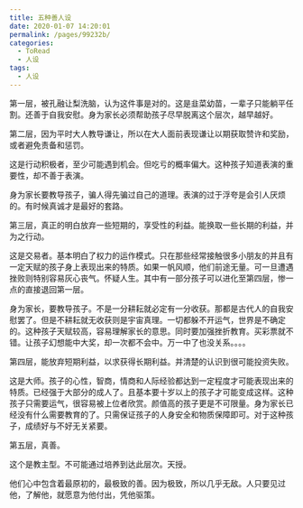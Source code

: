 ```yaml
---
title: 五种善人设
date: 2020-01-07 14:20:01
permalink: /pages/99232b/
categories:
  - ToRead
  - 人设
tags:
  - 人设
---
```

第一层，被孔融让梨洗脑，认为这件事是对的。这是韭菜幼苗，一辈子只能躺平任割。还善于自我安慰。身为家长必须帮助孩子尽早脱离这个层次，越早越好。

第二层，因为平时大人教导谦让，所以在大人面前表现谦让以期获取赞许和奖励，或者避免责备和惩罚。

这是行动积极者，至少可能遇到机会。但吃亏的概率偏大。这种孩子知道表演的重要性，却不善于表演。

身为家长要教导孩子，骗人得先骗过自己的道理。表演的过于浮夸是会引人厌烦的。有时候真诚才是最好的套路。

第三层，真正的明白放弃一些短期的，享受性的利益。能换取一些长期的利益，并为之行动。

这是交易者。基本明白了权力的运作模式。只在那些经常接触很多小朋友的并且有一定天赋的孩子身上表现出来的特质。如果一帆风顺，他们前途无量。可一旦遭遇挫败则特别容易灰心丧气。怀疑人生。其中有一部分孩子可以进化至第四层，惨一点的直接退回第一层。

身为家长，要教导孩子。不是一分耕耘就必定有一分收获。那都是古代人的自我安慰罢了。但是不耕耘就无收获则是宇宙真理。一切都躲不开运气，世界是不确定的。这种孩子天赋较高，容易理解家长的意思。同时要加强挫折教育。买彩票就不错。让孩子幻想能中大奖，却一次都不会中。万一中了也没关系。。。。

第四层，能放弃短期利益，以求获得长期利益。并清楚的认识到很可能投资失败。

这是大师。孩子的心性，智商，情商和人际经验都达到一定程度才可能表现出来的特质。已经强于大部分的成人了。且基本要十岁以上的孩子才可能变成这样。这种孩子只需要运气，很容易被上位者欣赏。颜值高的孩子更是不可限量。身为家长已经没有什么需要教育的了。只需保证孩子的人身安全和物质保障即可。对于这种孩子，成绩好与不好无关紧要。

第五层，真善。

这个是教主型。不可能通过培养到达此层次。天授。

他们心中包含着最原初的，最极致的善。因为极致，所以几乎无敌。人只要见过他，了解他，就愿意为他付出，凭他驱策。